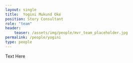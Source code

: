 ```yaml
---
layout: single
title:  Yogini Mukund Oke
position: Story Consultant
role: "team"
header:
    teaser: /assets/img/people/mvr_team_placeholder.jpg
permalink: /people/yogini
type: people
---
```


Text Here


